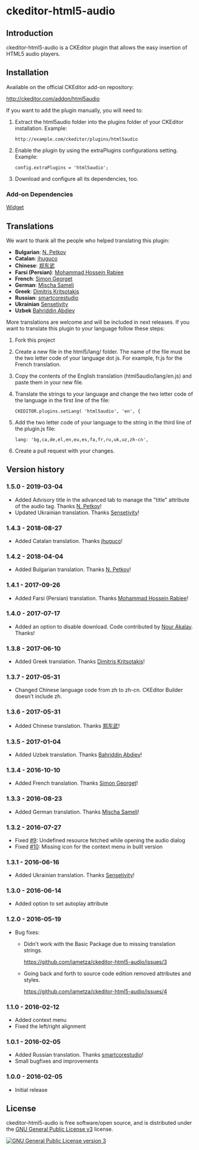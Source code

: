 # ckeditor-html5-audio

## Introduction

ckeditor-html5-audio is a CKEditor plugin that allows the easy insertion of HTML5 audio players.

## Installation

Available on the official CKEditor add-on repository:

http://ckeditor.com/addon/html5audio

If you want to add the plugin manually, you will need to:

1. Extract the html5audio folder into the plugins folder of your CKEditor installation. Example:

    ```
    http://example.com/ckeditor/plugins/html5audio
    ```

2. Enable the plugin by using the extraPlugins configurations setting. Example:

    ```
    config.extraPlugins = 'html5audio';
    ```

3. Download and configure all its dependencies, too.

### Add-on Dependencies

[Widget](http://ckeditor.com/addon/widget)

## Translations

We want to thank all the people who helped translating this plugin:

* **Bulgarian**: [N. Petkov](https://github.com/nmpetkov)
* **Catalan**: [jhuguco](https://github.com/jhuguco)
* **Chinese**: [郑东武](https://github.com/machinelll)
* **Farsi (Persian)**: [Mohammad Hossein Rabiee](https://github.com/mhrabiee)
* **French**: [Simon Georget](https://github.com/simogeo)
* **German**: [Mischa Sameli](https://github.com/jenzener)
* **Greek**: [Dimitris Kritsotakis](https://github.com/dimitriskr)
* **Russian**: [smartcorestudio](https://github.com/smartcorestudio)
* **Ukrainian** [Sensetivity](https://github.com/Sensetivity)
* **Uzbek** [Bahriddin Abdiev](https://github.com/bahriddin)

More translations are welcome and will be included in next releases. If you want to translate this plugin to your language follow these steps:

1. Fork this project

2. Create a new file in the html5/lang/ folder. The name of the file must be the two letter code of your language dot js. For example, fr.js for the French translation.

3. Copy the contents of the English translation (html5audio/lang/en.js) and paste them in your new file.

4. Translate the strings to your language and change the two letter code of the language in the first line of the file:

    ```
    CKEDITOR.plugins.setLang( 'html5audio', 'en', {
    ```

5. Add the two letter code of your language to the string in the third line of the plugin.js file:

    ```
    lang: 'bg,ca,de,el,en,eu,es,fa,fr,ru,uk,uz,zh-cn',
    ```

6. Create a pull request with your changes.

## Version history

### 1.5.0 - 2019-03-04

* Added Advisory title in the advanced tab to manage the "title" attribute of the audio tag. Thanks [N. Petkov](https://github.com/nmpetkov)!
* Updated Ukrainian translation. Thanks [Sensetivity](https://github.com/Sensetivity)!

### 1.4.3 - 2018-08-27

* Added Catalan translation. Thanks [jhuguco](https://github.com/jhuguco)!

### 1.4.2 - 2018-04-04

* Added Bulgarian translation. Thanks [N. Petkov](https://github.com/nmpetkov)!

### 1.4.1 - 2017-09-26

* Added Farsi (Persian) translation. Thanks [Mohammad Hossein Rabiee](https://github.com/mhrabiee)!

### 1.4.0 - 2017-07-17

* Added an option to disable download. Code contributed by [Nour Akalay](https://github.com/mnakalay). Thanks!

### 1.3.8 - 2017-06-10

* Added Greek translation. Thanks [Dimitris Kritsotakis](https://github.com/dimitriskr)!

### 1.3.7 - 2017-05-31

* Changed Chinese language code from zh to zh-cn. CKEditor Builder doesn't include zh.

### 1.3.6 - 2017-05-31

* Added Chinese translation. Thanks [郑东武](https://github.com/machinelll)!

### 1.3.5 - 2017-01-04

* Added Uzbek translation. Thanks [Bahriddin Abdiev](https://github.com/bahriddin)!

### 1.3.4 - 2016-10-10

* Added French translation. Thanks [Simon Georget](https://github.com/simogeo)!

### 1.3.3 - 2016-08-23

* Added German translation. Thanks [Mischa Sameli](https://github.com/jenzener)!

### 1.3.2 - 2016-07-27

* Fixed [#9](https://github.com/iametza/ckeditor-html5-audio/issues/9): Undefined resource fetched while opening the audio dialog
* Fixed [#10](https://github.com/iametza/ckeditor-html5-audio/issues/10): Missing icon for the context menu in built version

### 1.3.1 - 2016-06-16

* Added Ukrainian translation. Thanks [Sensetivity](https://github.com/Sensetivity)!

### 1.3.0 - 2016-06-14

* Added option to set autoplay attribute

### 1.2.0 - 2016-05-19

* Bug fixes:

    * Didn't work with the Basic Package due to missing translation strings.

        https://github.com/iametza/ckeditor-html5-audio/issues/3

    * Going back and forth to source code edition removed attributes and styles.

        https://github.com/iametza/ckeditor-html5-audio/issues/4

### 1.1.0 - 2016-02-12

* Added context menu
* Fixed the left/right alignment

### 1.0.1 - 2016-02-05

* Added Russian translation. Thanks [smartcorestudio](https://github.com/smartcorestudio)!
* Small bugfixes and improvements

### 1.0.0 - 2016-02-05
* Initial release

## License

ckeditor-html5-audio is free software/open source, and is distributed under the [GNU General Public License v3](http://www.gnu.org/licenses/gpl.html) license.

<a rel="license" href="http://www.gnu.org/licenses/gpl.html"><img alt="GNU General Public License version 3" style="border-width:0" src="http://www.gnu.org/graphics/gplv3-127x51.png" /></a>
